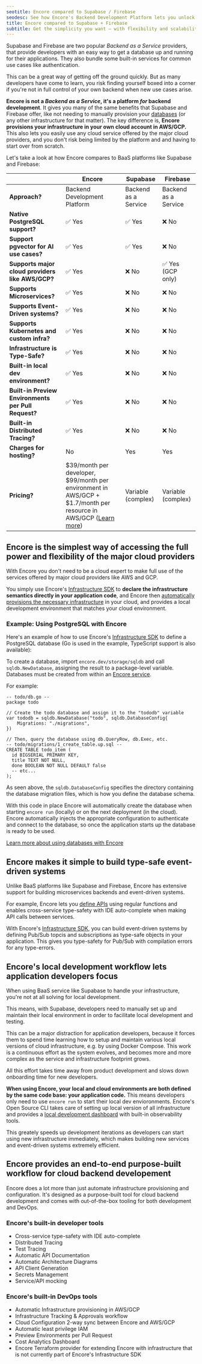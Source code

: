 ```yaml
---
seotitle: Encore compared to Supabase / Firebase
seodesc: See how Encore's Backend Development Platform lets you unlock the simplicity of tools like Supabase and Firebase, while maintaining the control and flexibility of building a real backend application.
title: Encore compared to Supabase + Firebase
subtitle: Get the simplicity you want — with flexibility and scalability
---
```


Supabase and Firebase are two popular _Backend as a Service_ providers, that provide developers with an easy way to get a database up and running for their applications. They also bundle some built-in services for common use cases like authentication. 

This can be a great way of getting off the ground quickly. But as many developers have come to learn, you risk finding yourself boxed into a corner if you're not in full control of your own backend when new use cases arise.

**Encore is not a _Backend as a Service_, it's a platform _for_ backend development**. It gives you many of the same benefits that Supabase and Firebase offer, like not needing to manually provision your [databases](/docs/primitives/databases) (or any other infrastructure for that matter). The key difference is, **Encore provisions your infrastructure in your own cloud account in AWS/GCP.** This also lets you easily use any cloud service offered by the major cloud providers, and you don't risk being limited by the platform and and having to start over from scratch.

Let's take a look at how Encore compares to BaaS platforms like Supabase and Firebase:

|                                                     | Encore                                                                                                                                        | Supabase             | Firebase             |
| --------------------------------------------------- | --------------------------------------------------------------------------------------------------------------------------------------------- | -------------------- | -------------------- |
| **Approach?**                                       | Backend Development Platform                                                                                                                  | Backend as a Service | Backend as a Service |
| **Native PostgreSQL support?**                      | ✅︎ Yes                                                                                                                                         | ✅︎ Yes                | ❌ No                 |
| **Support pgvector for AI use cases?**              | ✅︎ Yes                                                                                                                                         | ✅︎ Yes                | ❌ No                 |
| **Supports major cloud providers like AWS/GCP?**    | ✅︎ Yes                                                                                                                                         | ❌ No                 | ✅︎ Yes (GCP only)     |
| **Supports Microservices?**                         | ✅︎ Yes                                                                                                                                         | ❌ No                 | ❌ No                 |
| **Supports Event-Driven systems?**                  | ✅︎ Yes                                                                                                                                         | ❌ No                 | ❌ No                 |
| **Supports Kubernetes and custom infra?**           | ✅︎ Yes                                                                                                                                         | ❌ No                 | ❌ No                 |
| **Infrastructure is Type-Safe?**                    | ✅︎ Yes                                                                                                                                         | ❌ No                 | ❌ No                 |
| **Built-in local dev environment?**                 | ✅︎ Yes                                                                                                                                         | ❌ No                 | ❌ No                 |
| **Built-in Preview Environments per Pull Request?** | ✅︎ Yes                                                                                                                                         | ❌ No                 | ❌ No                 |
| **Built-in Distributed Tracing?**                   | ✅︎ Yes                                                                                                                                         | ❌ No                 | ❌ No                 |
| **Charges for hosting?**                            | No                                                                                                                                            | Yes                  | Yes                  |
| **Pricing?**                                        | $39/month per developer, $99/month per environment in AWS/GCP + $1.7/month per resource in AWS/GCP ([Learn more](https://encore.dev/pricing)) | Variable (complex)   | Variable (complex)   |

## Encore is the simplest way of accessing the full power and flexibility of the major cloud providers

With Encore you don't need to be a cloud expert to make full use of the services offered by major cloud providers like AWS and GCP.

You simply use Encore's [Infrastructure SDK](/docs/primitives) to **declare the infrastructure semantics directly in your application code**, and Encore then [automatically provisions the necessary infrastructure](/docs/deploy/infra) in your cloud, and provides a local development environment that matches your cloud environment.

### Example: Using PostgreSQL with Encore

Here's an example of how to use Encore's [Infrastructure SDK](/docs/primitives) to define a PostgreSQL database (Go is used in the example, TypeScript support is also available):

To create a database, import `encore.dev/storage/sqldb` and call `sqldb.NewDatabase`, assigning the result to a package-level variable.
Databases must be created from within an [Encore service](/docs/primitives/services-and-apis).

For example:

```
-- todo/db.go --
package todo

// Create the todo database and assign it to the "tododb" variable
var tododb = sqldb.NewDatabase("todo", sqldb.DatabaseConfig{
	Migrations: "./migrations",
})

// Then, query the database using db.QueryRow, db.Exec, etc.
-- todo/migrations/1_create_table.up.sql --
CREATE TABLE todo_item (
  id BIGSERIAL PRIMARY KEY,
  title TEXT NOT NULL,
  done BOOLEAN NOT NULL DEFAULT false
  -- etc...
);
```

As seen above, the `sqldb.DatabaseConfig` specifies the directory containing the database migration files,
which is how you define the database schema.

With this code in place Encore will automatically create the database when starting `encore run` (locally)
or on the next deployment (in the cloud). Encore automatically injects the appropriate configuration to authenticate
and connect to the database, so once the application starts up the database is ready to be used.

[Learn more about using databases with Encore](/docs/primitives/databases)

## Encore makes it simple to build type-safe event-driven systems

Unlike BaaS platforms like Supabase and Firebase, Encore has extensive support for building microservices backends and event-driven systems.

For example, Encore lets you [define APIs](/docs/primitives/services-and-apis) using regular functions and enables cross-service type-safety with IDE auto-complete when making API calls between services.

With Encore's [Infrastructure SDK](/docs/primitives), you can build event-driven systems by defining Pub/Sub topcis and subscriptions as type-safe objects in your application.
This gives you type-safety for Pub/Sub with compilation errors for any type-errors.

## Encore's local development workflow lets application developers focus

When using BaaS service like Supabase to handle your infrastructure, you're not at all solving for local development.

This means, with Supabase, developers need to manually set up and maintain their local environment in order to facilitate local development and testing.

This can be a major distraction for application developers, because it forces them to spend time learning how to setup and maintain various local versions of cloud infrastructure, e.g. by using Docker Compose. This work is a continuous effort as the system evolves, and becomes more and more complex as the service and infrastructure footprint grows.

All this effort takes time away from product development and slows down onboarding time for new developers.

**When using Encore, your local and cloud environments are both defined by the same code base: your application code.** This means developers only need to use `encore run` to start their local dev envioronments. Encore's Open Source CLI takes care of setting up local version of all infrastructure and provides a [local development dashboard](/docs/observability/dev-dash) with built-in observability tools.

This greately speeds up development iterations as developers can start using new infrastructure immediately, which makes building new services and event-driven systems extremely efficient.

## Encore provides an end-to-end purpose-built workflow for cloud backend developement

Encore does a lot more than just automate infrastructure provisioning and configuration. It's designed as a purpose-built tool for cloud backend development and comes with out-of-the-box tooling for both development and DevOps.

### Encore's built-in developer tools
- Cross-service type-safety with IDE auto-complete
- Distributed Tracing
- Test Tracing
- Automatic API Documentation
- Automatic Architecture Diagrams
- API Client Generation
- Secrets Management
- Service/API mocking

### Encore's built-in DevOps tools
- Automatic Infrastructure provisioning in AWS/GCP
- Infrastructure Tracking & Approvals workflow
- Cloud Configuration 2-way sync between Encore and AWS/GCP
- Automatic least privilege IAM
- Preview Environments per Pull Request
- Cost Analytics Dashboard
- Encore Terraform provider for extending Encore with infrastructure that is not currently part of Encore's Infrastructure SDK
